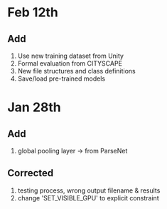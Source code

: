 # Feb 12th
## Add
1. Use new training dataset from Unity
2. Formal evaluation from CITYSCAPE
3. New file structures and class definitions
4. Save/load pre-trained models

# Jan 28th
## Add
1. global pooling layer -> from ParseNet

## Corrected
1. testing process, wrong output filename & results
2. change 'SET_VISIBLE_GPU' to explicit constraint